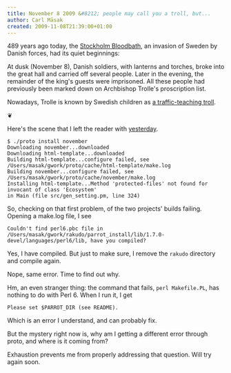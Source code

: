 ```yaml
---
title: November 8 2009 &#8212; people may call you a troll, but...
author: Carl Mäsak
created: 2009-11-08T21:39:00+01:00
---
```

489 years ago today, the [Stockholm Bloodbath](http://en.wikipedia.org/wiki/Stockholm_Bloodbath), an invasion of Sweden by Danish forces, had its quiet beginnings:

<div class='quote'><p>At dusk (November 8), Danish soldiers, with lanterns and torches, broke into the great hall and carried off several people. Later in the evening, the remainder of the king's guests were imprisoned. All these people had previously been marked down on Archbishop Trolle's proscription list.</p></div>

Nowadays, Trolle is known by Swedish children as [a traffic-teaching troll](http://www.last.fm/music/Trolles+Trafikskola).

<p class='separator'>&#10086;</p>

Here's the scene that I left the reader with [yesterday](http://strangelyconsistent.org/blog/november-7-2009-hasten-the-process-of-debranchification).

    $ ./proto install november
    Downloading november...downloaded
    Downloading html-template...downloaded
    Building html-template...configure failed, see /Users/masak/gwork/proto/cache/html-template/make.log
    Building november...configure failed, see /Users/masak/gwork/proto/cache/november/make.log
    Installing html-template...Method 'protected-files' not found for invocant of class 'Ecosystem'
    in Main (file src/gen_setting.pm, line 324)


So, checking on that first problem, of the two projects' builds failing. Opening a make.log file, I see

    Couldn't find perl6.pbc file in /Users/masak/gwork/rakudo/parrot_install/lib/1.7.0-devel/languages/perl6/lib, have you compiled?

Yes, I have compiled. But just to make sure, I remove the `rakudo` directory and compile again.

Nope, same error. Time to find out why.

Hm, an even stranger thing: the command that fails, `perl Makefile.PL`, has nothing to do with Perl 6. When I run it, I get

    Please set $PARROT_DIR (see README).

Which is an error I understand, and can probably fix.

But the mystery right now is, why am I getting a different error through proto, and where is it coming from?

Exhaustion prevents me from properly addressing that question. Will try again soon.


